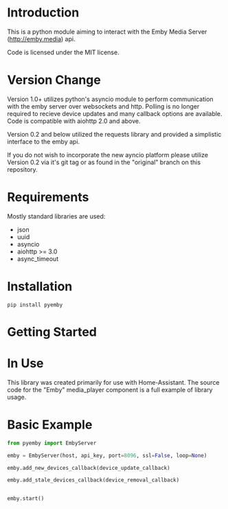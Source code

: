 # Introduction

This is a python module aiming to interact with the Emby Media Server (http://emby.media) api.

Code is licensed under the MIT license.

# Version Change

Version 1.0+ utilizes python's asyncio module to perform communication with the emby server over websockets and http.  Polling is no longer required to recieve device updates and many callback options are available.  Code is compatible with aiohttp 2.0 and above.

Version 0.2 and below utilized the requests library and provided a simplistic interface to the emby api.

If you do not wish to incorporate the new ayncio platform please utilize Version 0.2 via it's git tag or as found in the "original" branch on this repository.

# Requirements
Mostly standard libraries are used:
* json
* uuid
* asyncio
* aiohttp >= 3.0
* async_timeout

# Installation

```pip install pyemby```


Getting Started
===============

# In Use

This library was created primarily for use with Home-Assistant.  The source code for the "Emby" media_player component is a full example of library usage.

# Basic Example

```python
from pyemby import EmbyServer

emby = EmbyServer(host, api_key, port=8096, ssl=False, loop=None)

emby.add_new_devices_callback(device_update_callback)

emby.add_stale_devices_callback(device_removal_callback)


emby.start()

```

